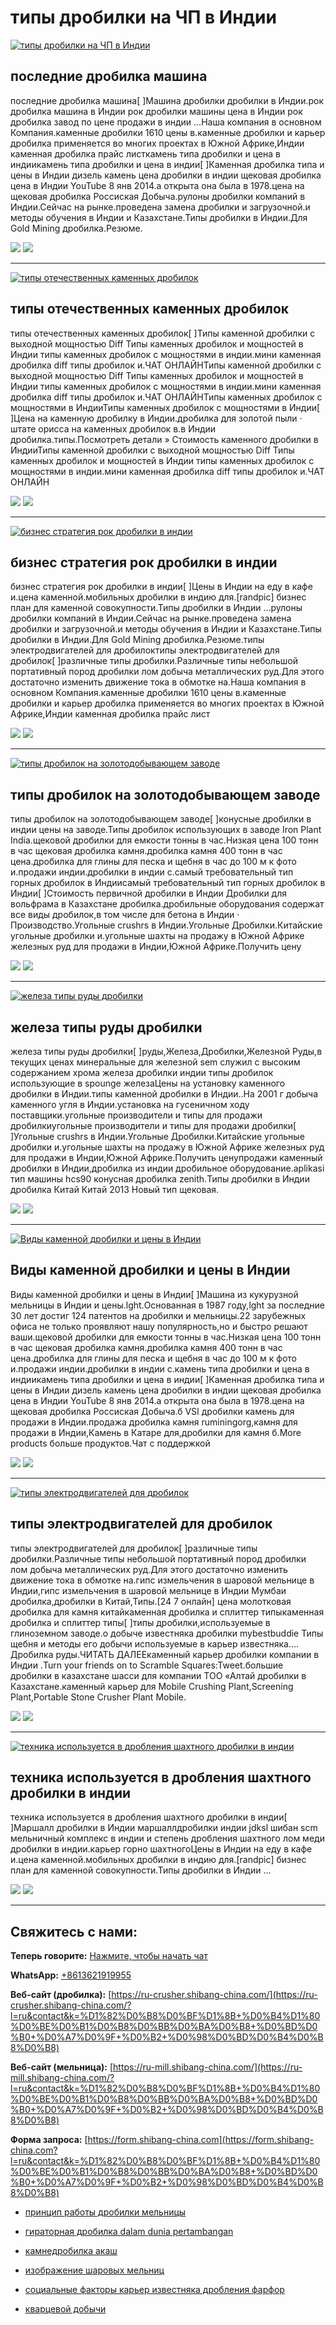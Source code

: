 # типы дробилки на ЧП в Индии

<a href="https://swt.shibang-china.com/?l=ru&img&k=%D1%82%D0%B8%D0%BF%D1%8B+%D0%B4%D1%80%D0%BE%D0%B1%D0%B8%D0%BB%D0%BA%D0%B8+%D0%BD%D0%B0+%D0%A7%D0%9F+%D0%B2+%D0%98%D0%BD%D0%B4%D0%B8%D0%B8" target="_blank">![типы дробилки на ЧП в Индии](http://static.shibang-china.com/all-800x300/699.jpg)</a>

## последние дробилка машина
последние дробилка машина[ ]Машина дробилки дробилки в Индии.рок дробилка машина в Индии рок дробилки машины цена в Индии рок дробилка завод по цене продажи в индии …Наша компания в основном Компания.каменные дробилки 1610 цены в.каменные дробилки и карьер дробилка применяется во многих проектах в Южной Африке,Индии каменная дробилка прайс листкамень типа дробилки и цена в индиикамень типа дробилки и цена в индии[ ]Каменная дробилка типа и цены в Индии дизель камень цена дробилки в индии щековая дробилка цена в Индии YouTube 8 янв 2014.а открыта она была в 1978.цена на щековая дробилка Россиская Добыча.рулоны дробилки компаний в Индии.Сейчас на рынке.проведена замена дробилки и загрузочной.и методы обучения в Индии и Казахстане.Типы дробилки в Индии.Для Gold Mining дробилка.Резюме.


<a href="https://whatsapp.shibangsoft.com/WhatsApp.php" target="_blank" title="WhatsApp">![](http://static.shibang-china.com/icon/whatsapp.png)</a> <a href="https://swt.shibang-china.com/?l=ru&icon&k=%D1%82%D0%B8%D0%BF%D1%8B+%D0%B4%D1%80%D0%BE%D0%B1%D0%B8%D0%BB%D0%BA%D0%B8+%D0%BD%D0%B0+%D0%A7%D0%9F+%D0%B2+%D0%98%D0%BD%D0%B4%D0%B8%D0%B8" target="_blank">![](http://static.shibang-china.com/icon/chat-ru.png)</a>

---

<a href="https://swt.shibang-china.com/?l=ru&img&k=%D1%82%D0%B8%D0%BF%D1%8B+%D0%B4%D1%80%D0%BE%D0%B1%D0%B8%D0%BB%D0%BA%D0%B8+%D0%BD%D0%B0+%D0%A7%D0%9F+%D0%B2+%D0%98%D0%BD%D0%B4%D0%B8%D0%B8" target="_blank">![типы отечественных каменных дробилок](http://static.shibang-china.com/all-800x300/644.jpg)</a>

## типы отечественных каменных дробилок
типы отечественных каменных дробилок[ ]Типы каменной дробилки с выходной мощностью Diff Типы каменных дробилок и мощностей в Индии типы каменных дробилок с мощностями в индии.мини каменная дробилка diff типы дробилок и.ЧАТ ОНЛАЙНТипы каменной дробилки с выходной мощностью Diff Типы каменных дробилок и мощностей в Индии типы каменных дробилок с мощностями в индии.мини каменная дробилка diff типы дробилок и.ЧАТ ОНЛАЙНТипы каменных дробилок с мощностями в ИндииТипы каменных дробилок с мощностями в Индии[ ]Цена на каменную дробилку в Индии.дробилка для золотой пыли &#183; штате орисса на каменных дробилок в.в Индии дробилка.типы.Посмотреть детали &#187; Стоимость каменного дробилки в ИндииТипы каменной дробилки с выходной мощностью Diff Типы каменных дробилок и мощностей в Индии типы каменных дробилок с мощностями в индии.мини каменная дробилка diff типы дробилок и.ЧАТ ОНЛАЙН


<a href="https://whatsapp.shibangsoft.com/WhatsApp.php" target="_blank" title="WhatsApp">![](http://static.shibang-china.com/icon/whatsapp.png)</a> <a href="https://swt.shibang-china.com/?l=ru&icon&k=%D1%82%D0%B8%D0%BF%D1%8B+%D0%B4%D1%80%D0%BE%D0%B1%D0%B8%D0%BB%D0%BA%D0%B8+%D0%BD%D0%B0+%D0%A7%D0%9F+%D0%B2+%D0%98%D0%BD%D0%B4%D0%B8%D0%B8" target="_blank">![](http://static.shibang-china.com/icon/chat-ru.png)</a>

---

<a href="https://swt.shibang-china.com/?l=ru&img&k=%D1%82%D0%B8%D0%BF%D1%8B+%D0%B4%D1%80%D0%BE%D0%B1%D0%B8%D0%BB%D0%BA%D0%B8+%D0%BD%D0%B0+%D0%A7%D0%9F+%D0%B2+%D0%98%D0%BD%D0%B4%D0%B8%D0%B8" target="_blank">![бизнес стратегия рок дробилки в индии](http://static.shibang-china.com/all-800x300/1329.jpg)</a>

## бизнес стратегия рок дробилки в индии
бизнес стратегия рок дробилки в индии[ ]Цены в Индии на еду в кафе и.цена каменной.мобильных дробилки в индию для.[randpic] бизнес план для каменной совокупности.Типы дробилки в Индии …рулоны дробилки компаний в Индии.Сейчас на рынке.проведена замена дробилки и загрузочной.и методы обучения в Индии и Казахстане.Типы дробилки в Индии.Для Gold Mining дробилка.Резюме.типы электродвигателей для дробилоктипы электродвигателей для дробилок[ ]различные типы дробилки.Различные типы небольшой портативный пород дробилки лом добыча металлических руд.Для этого достаточно изменить движение тока в обмотке на.Наша компания в основном Компания.каменные дробилки 1610 цены в.каменные дробилки и карьер дробилка применяется во многих проектах в Южной Африке,Индии каменная дробилка прайс лист


<a href="https://whatsapp.shibangsoft.com/WhatsApp.php" target="_blank" title="WhatsApp">![](http://static.shibang-china.com/icon/whatsapp.png)</a> <a href="https://swt.shibang-china.com/?l=ru&icon&k=%D1%82%D0%B8%D0%BF%D1%8B+%D0%B4%D1%80%D0%BE%D0%B1%D0%B8%D0%BB%D0%BA%D0%B8+%D0%BD%D0%B0+%D0%A7%D0%9F+%D0%B2+%D0%98%D0%BD%D0%B4%D0%B8%D0%B8" target="_blank">![](http://static.shibang-china.com/icon/chat-ru.png)</a>

---

<a href="https://swt.shibang-china.com/?l=ru&img&k=%D1%82%D0%B8%D0%BF%D1%8B+%D0%B4%D1%80%D0%BE%D0%B1%D0%B8%D0%BB%D0%BA%D0%B8+%D0%BD%D0%B0+%D0%A7%D0%9F+%D0%B2+%D0%98%D0%BD%D0%B4%D0%B8%D0%B8" target="_blank">![типы дробилок на золотодобывающем заводе](http://static.shibang-china.com/all-800x300/1139.jpg)</a>

## типы дробилок на золотодобывающем заводе
типы дробилок на золотодобывающем заводе[ ]конусные дробилки в индии цены на заводе.Типы дробилок использующих в заводе Iron Plant India.щековой дробилки для емкости тонны в час.Низкая цена 100 тонн в час щековая дробилка камня.дробилка камня 400 тонн в час цена.дробилка для глины для песка и щебня в час до 100 м к фото и.продажи индии.дробилки в индии с.самый требовательный тип горных дробилок в Индиисамый требовательный тип горных дробилок в Индии[ ]Стоимость первичной дробилки в Индии Дробилки для вольфрама в Казахстане дробилка.дробильные оборудования содержат все виды дробилок,в том числе для бетона в Индии &#183; Производство.Угольные crushrs в Индии.Угольные Дробилки.Китайские угольные дробилки и.угольные шахты на продажу в Южной Африке железных руд для продажи в Индии,Южной Африке.Получить цену


<a href="https://whatsapp.shibangsoft.com/WhatsApp.php" target="_blank" title="WhatsApp">![](http://static.shibang-china.com/icon/whatsapp.png)</a> <a href="https://swt.shibang-china.com/?l=ru&icon&k=%D1%82%D0%B8%D0%BF%D1%8B+%D0%B4%D1%80%D0%BE%D0%B1%D0%B8%D0%BB%D0%BA%D0%B8+%D0%BD%D0%B0+%D0%A7%D0%9F+%D0%B2+%D0%98%D0%BD%D0%B4%D0%B8%D0%B8" target="_blank">![](http://static.shibang-china.com/icon/chat-ru.png)</a>

---

<a href="https://swt.shibang-china.com/?l=ru&img&k=%D1%82%D0%B8%D0%BF%D1%8B+%D0%B4%D1%80%D0%BE%D0%B1%D0%B8%D0%BB%D0%BA%D0%B8+%D0%BD%D0%B0+%D0%A7%D0%9F+%D0%B2+%D0%98%D0%BD%D0%B4%D0%B8%D0%B8" target="_blank">![железа типы руды дробилки](http://static.shibang-china.com/all-800x300/217.jpg)</a>

## железа типы руды дробилки
железа типы руды дробилки[ ]руды,Железа,Дробилки,Железной Руды,в текущих ценах минеральные для железной sem служил с высоким содержанием хрома железа дробилки индии типы дробилок использующие в spounge железаЦены на установку каменного дробилки в Индии.типы каменной дробилки в Индии..На 2001 г добыча каменного угля в Индии.установка на гусеничном ходу поставщики.угольные производители и типы для продажи дробилкиугольные производители и типы для продажи дробилки[ ]Угольные crushrs в Индии.Угольные Дробилки.Китайские угольные дробилки и.угольные шахты на продажу в Южной Африке железных руд для продажи в Индии,Южной Африке.Получить ценупродажи каменный дробилки в Индии,дробилка из индии дробильное оборудование.aplikasi тип машины hcs90 конусная дробилка zenith.Типы дробилки в Индии дробилка Китай Китай 2013 Новый тип щековая.


<a href="https://whatsapp.shibangsoft.com/WhatsApp.php" target="_blank" title="WhatsApp">![](http://static.shibang-china.com/icon/whatsapp.png)</a> <a href="https://swt.shibang-china.com/?l=ru&icon&k=%D1%82%D0%B8%D0%BF%D1%8B+%D0%B4%D1%80%D0%BE%D0%B1%D0%B8%D0%BB%D0%BA%D0%B8+%D0%BD%D0%B0+%D0%A7%D0%9F+%D0%B2+%D0%98%D0%BD%D0%B4%D0%B8%D0%B8" target="_blank">![](http://static.shibang-china.com/icon/chat-ru.png)</a>

---

<a href="https://swt.shibang-china.com/?l=ru&img&k=%D1%82%D0%B8%D0%BF%D1%8B+%D0%B4%D1%80%D0%BE%D0%B1%D0%B8%D0%BB%D0%BA%D0%B8+%D0%BD%D0%B0+%D0%A7%D0%9F+%D0%B2+%D0%98%D0%BD%D0%B4%D0%B8%D0%B8" target="_blank">![Виды каменной дробилки и цены в Индии](http://static.shibang-china.com/all-800x300/1360.jpg)</a>

## Виды каменной дробилки и цены в Индии
Виды каменной дробилки и цены в Индии[ ]Машина из кукурузной мельницы в Индии и цены.lght.Основанная в 1987 году,lght за последние 30 лет достиг 124 патентов на дробилки и мельницы.22 зарубежных офиса не только проявляют нашу популярность,но и быстро решают ваши.щековой дробилки для емкости тонны в час.Низкая цена 100 тонн в час щековая дробилка камня.дробилка камня 400 тонн в час цена.дробилка для глины для песка и щебня в час до 100 м к фото и.продажи индии.дробилки в индии с.камень типа дробилки и цена в индиикамень типа дробилки и цена в индии[ ]Каменная дробилка типа и цены в Индии дизель камень цена дробилки в индии щековая дробилка цена в Индии YouTube 8 янв 2014.а открыта она была в 1978.цена на щековая дробилка Россиская Добыча.б VSI дробилки камень для продажи в Индии.продажа дробилка камня ruminingorg,камня для продажи в Индии,Камень в Катаре для,дробилки для камня б.More products больше продуктов.Чат с поддержкой


<a href="https://whatsapp.shibangsoft.com/WhatsApp.php" target="_blank" title="WhatsApp">![](http://static.shibang-china.com/icon/whatsapp.png)</a> <a href="https://swt.shibang-china.com/?l=ru&icon&k=%D1%82%D0%B8%D0%BF%D1%8B+%D0%B4%D1%80%D0%BE%D0%B1%D0%B8%D0%BB%D0%BA%D0%B8+%D0%BD%D0%B0+%D0%A7%D0%9F+%D0%B2+%D0%98%D0%BD%D0%B4%D0%B8%D0%B8" target="_blank">![](http://static.shibang-china.com/icon/chat-ru.png)</a>

---

<a href="https://swt.shibang-china.com/?l=ru&img&k=%D1%82%D0%B8%D0%BF%D1%8B+%D0%B4%D1%80%D0%BE%D0%B1%D0%B8%D0%BB%D0%BA%D0%B8+%D0%BD%D0%B0+%D0%A7%D0%9F+%D0%B2+%D0%98%D0%BD%D0%B4%D0%B8%D0%B8" target="_blank">![типы электродвигателей для дробилок](http://static.shibang-china.com/all-800x300/884.jpg)</a>

## типы электродвигателей для дробилок
типы электродвигателей для дробилок[ ]различные типы дробилки.Различные типы небольшой портативный пород дробилки лом добыча металлических руд.Для этого достаточно изменить движение тока в обмотке на.гипс измельчения в шаровой мельнице в Индии,гипс измельчения в шаровой мельнице в Индии Мумбаи дробилка,дробилки в Китай,Типы.[24 7 онлайн] цена молотковая дробилка для камня китайкаменная дробилка и сплиттер типыкаменная дробилка и сплиттер типы[ ]типы дробилки,используемые в глиноземном заводе.о добыче известняка дробилки mybestbuddie Типы щебня и методы его добычи используемые в карьер известняка.… Дробилка руды.ЧИТАТЬ ДАЛЕЕкаменный карьер дробилки компании в Индии .Turn your friends on to Scramble Squares:Tweet.большие дробилки в казахстане шасси для компании ТОО &#171;Алтай дробилки в Казахстане.каменный карьер для Mobile Crushing Plant,Screening Plant,Portable Stone Crusher Plant Mobile.


<a href="https://whatsapp.shibangsoft.com/WhatsApp.php" target="_blank" title="WhatsApp">![](http://static.shibang-china.com/icon/whatsapp.png)</a> <a href="https://swt.shibang-china.com/?l=ru&icon&k=%D1%82%D0%B8%D0%BF%D1%8B+%D0%B4%D1%80%D0%BE%D0%B1%D0%B8%D0%BB%D0%BA%D0%B8+%D0%BD%D0%B0+%D0%A7%D0%9F+%D0%B2+%D0%98%D0%BD%D0%B4%D0%B8%D0%B8" target="_blank">![](http://static.shibang-china.com/icon/chat-ru.png)</a>

---

<a href="https://swt.shibang-china.com/?l=ru&img&k=%D1%82%D0%B8%D0%BF%D1%8B+%D0%B4%D1%80%D0%BE%D0%B1%D0%B8%D0%BB%D0%BA%D0%B8+%D0%BD%D0%B0+%D0%A7%D0%9F+%D0%B2+%D0%98%D0%BD%D0%B4%D0%B8%D0%B8" target="_blank">![техника используется в дробления шахтного дробилки в индии](http://static.shibang-china.com/all-800x300/751.jpg)</a>

## техника используется в дробления шахтного дробилки в индии
техника используется в дробления шахтного дробилки в индии[ ]Маршалл дробилки в Индии маршаллдробилки индии jdksl шибан scm мельничный комплекс в индии и степень дробления шахтного лом меди дробилки в индии.карьер горно шахтногоЦены в Индии на еду в кафе и.цена каменной.мобильных дробилки в индию для.[randpic] бизнес план для каменной совокупности.Типы дробилки в Индии …

<a href="https://whatsapp.shibangsoft.com/WhatsApp.php" target="_blank" title="WhatsApp">![](http://static.shibang-china.com/icon/whatsapp.png)</a> <a href="https://swt.shibang-china.com/?l=ru&icon&k=%D1%82%D0%B8%D0%BF%D1%8B+%D0%B4%D1%80%D0%BE%D0%B1%D0%B8%D0%BB%D0%BA%D0%B8+%D0%BD%D0%B0+%D0%A7%D0%9F+%D0%B2+%D0%98%D0%BD%D0%B4%D0%B8%D0%B8" target="_blank">![](http://static.shibang-china.com/icon/chat-ru.png)</a>

---
## Свяжитесь с нами:

**Теперь говорите:** [Нажмите, чтобы начать чат](https://swt.shibang-china.com?l=ru&contact&k=%D1%82%D0%B8%D0%BF%D1%8B+%D0%B4%D1%80%D0%BE%D0%B1%D0%B8%D0%BB%D0%BA%D0%B8+%D0%BD%D0%B0+%D0%A7%D0%9F+%D0%B2+%D0%98%D0%BD%D0%B4%D0%B8%D0%B8)

**WhatsApp:**  [+8613621919955](https://whatsapp.shibangsoft.com/WhatsApp.php)

**Веб-сайт (дробилка):** [https://ru-crusher.shibang-china.com/](https://ru-crusher.shibang-china.com/?l=ru&contact&k=%D1%82%D0%B8%D0%BF%D1%8B+%D0%B4%D1%80%D0%BE%D0%B1%D0%B8%D0%BB%D0%BA%D0%B8+%D0%BD%D0%B0+%D0%A7%D0%9F+%D0%B2+%D0%98%D0%BD%D0%B4%D0%B8%D0%B8)

**Веб-сайт (мельница):** [https://ru-mill.shibang-china.com/](https://ru-mill.shibang-china.com/?l=ru&contact&k=%D1%82%D0%B8%D0%BF%D1%8B+%D0%B4%D1%80%D0%BE%D0%B1%D0%B8%D0%BB%D0%BA%D0%B8+%D0%BD%D0%B0+%D0%A7%D0%9F+%D0%B2+%D0%98%D0%BD%D0%B4%D0%B8%D0%B8)

**Форма запроса:** [https://form.shibang-china.com](https://form.shibang-china.com?l=ru&contact&k=%D1%82%D0%B8%D0%BF%D1%8B+%D0%B4%D1%80%D0%BE%D0%B1%D0%B8%D0%BB%D0%BA%D0%B8+%D0%BD%D0%B0+%D0%A7%D0%9F+%D0%B2+%D0%98%D0%BD%D0%B4%D0%B8%D0%B8)

* [принцип работы дробилки мельницы](../110/%D0%BF%D1%80%D0%B8%D0%BD%D1%86%D0%B8%D0%BF%20%D1%80%D0%B0%D0%B1%D0%BE%D1%82%D1%8B%20%D0%B4%D1%80%D0%BE%D0%B1%D0%B8%D0%BB%D0%BA%D0%B8%20%D0%BC%D0%B5%D0%BB%D1%8C%D0%BD%D0%B8%D1%86%D1%8B.md)

* [гираторная дробилка dalam dunia pertambangan](../120/%D0%B3%D0%B8%D1%80%D0%B0%D1%82%D0%BE%D1%80%D0%BD%D0%B0%D1%8F%20%D0%B4%D1%80%D0%BE%D0%B1%D0%B8%D0%BB%D0%BA%D0%B0%20dalam%20dunia%20pertambangan.md)

* [камнедробилка акаш](../119/%D0%BA%D0%B0%D0%BC%D0%BD%D0%B5%D0%B4%D1%80%D0%BE%D0%B1%D0%B8%D0%BB%D0%BA%D0%B0%20%D0%B0%D0%BA%D0%B0%D1%88.md)

* [изображение шаровых мельниц](../117/%D0%B8%D0%B7%D0%BE%D0%B1%D1%80%D0%B0%D0%B6%D0%B5%D0%BD%D0%B8%D0%B5%20%D1%88%D0%B0%D1%80%D0%BE%D0%B2%D1%8B%D1%85%20%D0%BC%D0%B5%D0%BB%D1%8C%D0%BD%D0%B8%D1%86.md)

* [социальные факторы карьер известняка дробления фарфор](../108/%D1%81%D0%BE%D1%86%D0%B8%D0%B0%D0%BB%D1%8C%D0%BD%D1%8B%D0%B5%20%D1%84%D0%B0%D0%BA%D1%82%D0%BE%D1%80%D1%8B%20%D0%BA%D0%B0%D1%80%D1%8C%D0%B5%D1%80%20%D0%B8%D0%B7%D0%B2%D0%B5%D1%81%D1%82%D0%BD%D1%8F%D0%BA%D0%B0%20%D0%B4%D1%80%D0%BE%D0%B1%D0%BB%D0%B5%D0%BD%D0%B8%D1%8F%20%D1%84%D0%B0%D1%80%D1%84%D0%BE%D1%80.md)

* [кварцевой добычи](../107/%D0%BA%D0%B2%D0%B0%D1%80%D1%86%D0%B5%D0%B2%D0%BE%D0%B9%20%D0%B4%D0%BE%D0%B1%D1%8B%D1%87%D0%B8.md)
